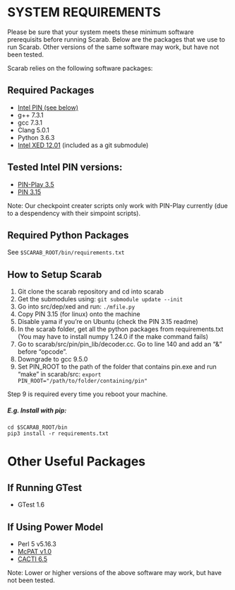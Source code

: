 # SYSTEM REQUIREMENTS

Please be sure that your system meets these minimum software prerequisits
before running Scarab. Below are the packages that we use to run Scarab.
Other versions of the same software may work, but have not been tested.

Scarab relies on the following software packages:

## Required Packages
* [Intel PIN (see below)](#tested-intel-pin-versions)
* g++ 7.3.1
* gcc 7.3.1
* Clang 5.0.1
* Python 3.6.3
* [Intel XED 12.01](https://github.com/intelxed/xed/releases) (included as a git submodule)

## Tested Intel PIN versions:
* [PIN-Play 3.5](https://software.intel.com/en-us/articles/program-recordreplay-toolkit)
* [PIN 3.15](https://www.intel.com/content/www/us/en/developer/articles/tool/pin-a-binary-instrumentation-tool-downloads.html)

Note: Our checkpoint creater scripts only work with PIN-Play currently (due to a despendency with their simpoint scripts).

## Required Python Packages
See `$SCARAB_ROOT/bin/requirements.txt`

## How to Setup Scarab
1. Git clone the scarab repository and cd into scarab
2. Get the submodules using:
```git submodule update --init```
3. Go into src/dep/xed and run:
```./mfile.py```
4. Copy PIN 3.15 (for linux) onto the machine
5. Disable yama if you’re on Ubuntu (check the PIN 3.15 readme)
6. In the scarab folder, get all the python packages from requirements.txt
    (You may have to install numpy 1.24.0 if the make command fails)
7. Go to scarab/src/pin/pin_lib/decoder.cc. Go to line 140 and add an “&” before “opcode”.
8. Downgrade to gcc 9.5.0
9. Set PIN_ROOT to the path of the folder that contains pin.exe and run “make” in scarab/src:
```export PIN_ROOT="/path/to/folder/containing/pin"```

Step 9 is required every time you reboot your machine.

##### E.g. Install with pip:
```
cd $SCARAB_ROOT/bin
pip3 install -r requirements.txt
```

# Other Useful Packages

## If Running GTest
* GTest 1.6

## If Using Power Model
* Perl 5 v5.16.3
* [McPAT v1.0](http://www.hpl.hp.com/research/mcpat/)
* [CACTI 6.5](http://www.hpl.hp.com/research/cacti/)

Note: Lower or higher versions of the above software may work, but have not been tested.
